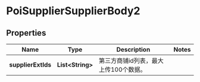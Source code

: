 # PoiSupplierSupplierBody2

## Properties
Name | Type | Description | Notes
------------ | ------------- | ------------- | -------------
**supplierExtIds** | **List&lt;String&gt;** | 第三方商铺id列表，最大上传100个数据。 | 

